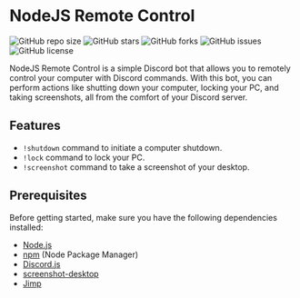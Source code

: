 # NodeJS Remote Control

![GitHub repo size](https://img.shields.io/github/repo-size/bongrip/node-remote-controller)
![GitHub stars](https://img.shields.io/github/stars/bongrip/node-remote-controller)
![GitHub forks](https://img.shields.io/github/forks/bongrip/node-remote-controller)
![GitHub issues](https://img.shields.io/github/issues/bongrip/node-remote-controller)
![GitHub license](https://img.shields.io/github/license/bongrip/node-remote-controller)

NodeJS Remote Control is a simple Discord bot that allows you to remotely control your computer with Discord commands. With this bot, you can perform actions like shutting down your computer, locking your PC, and taking screenshots, all from the comfort of your Discord server.

## Features

- `!shutdown` command to initiate a computer shutdown.
- `!lock` command to lock your PC.
- `!screenshot` command to take a screenshot of your desktop.

## Prerequisites

Before getting started, make sure you have the following dependencies installed:

- [Node.js](https://nodejs.org/)
- [npm](https://www.npmjs.com/) (Node Package Manager)
- [Discord.js](https://discord.js.org/)
- [screenshot-desktop](https://www.npmjs.com/package/screenshot-desktop)
- [Jimp](https://www.npmjs.com/package/jimp)

